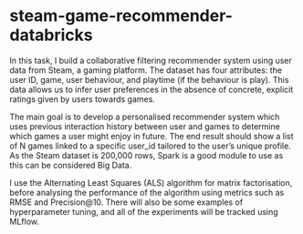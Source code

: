# steam-game-recommender-databricks
In this task, I build a collaborative filtering recommender system using user data from Steam, a gaming platform. The dataset has four attributes: the user ID, game, user behaviour, and playtime (if the behaviour is play). This data allows us to infer user preferences in the absence of concrete, explicit ratings given by users towards games.

The main goal is to develop a personalised recommender system which uses previous interaction history between user and games to determine which games a user might enjoy in future. The end result should show a list of N games linked to a specific user_id tailored to the user’s unique profile. As the Steam dataset is 200,000 rows, Spark is a good module to use as this can be considered Big Data.

I use the Alternating Least Squares (ALS) algorithm for matrix factorisation, before analysing the performance of the algorithm using metrics such as RMSE and Precision@10. There will also be some examples of hyperparameter tuning, and all of the experiments will be tracked using MLflow.
